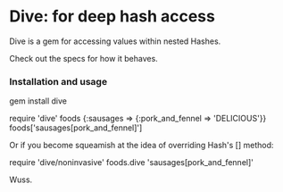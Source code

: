 # Dive: for deep hash access

Dive is a gem for accessing values within nested Hashes.

Check out the specs for how it behaves.

### Installation and usage

  gem install dive

  require 'dive'
  foods {:sausages => {:pork_and_fennel => 'DELICIOUS'}}
  foods['sausages[pork_and_fennel]']

Or if you become squeamish at the idea of overriding Hash's [] method:

  require 'dive/noninvasive'
  foods.dive 'sausages[pork_and_fennel]'

Wuss.